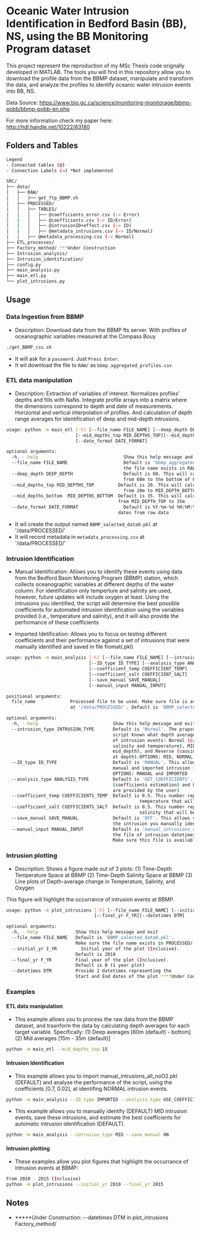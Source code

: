 # Oceanic Water Intrusion Identification in Bedford Basin (BB), NS, using the BB Monitoring Program dataset

This project represent the reproduction of my MSc Thesis code orignally developed 
in MATLAB. The tools you will find in this repository allow you to download the 
profile data from the BBMP dataset, manipulate and transform the data, and analyze 
the profiles to identify oceanic water intrusion events into BB, NS. 

Data Source: https://www.bio.gc.ca/science/monitoring-monitorage/bbmp-pobb/bbmp-pobb-en.php

For more information check my paper here: http://hdl.handle.net/10222/83180

## Folders and Tables

```bash
Legend
- Connected tables (@)
- Connection Labels (→) *Not implemented

SRC/
├── data/
│   ├── RAW/
|   │   ├── get_ftp_BBMP.sh
│   ├── PROCESSED/
|   │   ├── TABLES/
|   |   │   ├── @coefficients_error.csv (-> Error)
|   |   │   ├── @coefficients.csv (-> ID/Error)
|   |   │   ├── @intrusionID+effect.csv (-> ID)
|   |   │   ├── @metadata_intrusions.csv (-> ID/Normal)
|   │   ├── @metadata_processing.csv (-> Normal)
├── ETL_processes/
├── Factory_method/ ***Under Construction
├── Intrusion_analysis/
├── Intrusion_identification/
├── config.py
├── main_analysis.py
├── main_etl.py
└── plot_intrusions.py
```

## Usage

### Data Ingestion from BBMP
- Description: Download data from the BBMP fts server. With profiles of oceanographic 
variables measured at the Compass Bouy

```bash
./get_BBMP_csv.sh
```

- It will ask for a `password`. Just `Press Enter`.
- It wil download the file to `RAW/` as `bbmp_aggregated_profiles.csv`

### ETL data manipulation
- Description: Extraction of variables of interest. Normalizes profiles’ depths 
and fills with NaNs. Integrate profile arrays into a matrix where the dimensions 
correspond to depth and date of measurements. Horizontal and vertical interpolation 
of profiles. And calculation of depth range averages for identification of deep 
and mid-depth intrusions.

```bash
usage: python -m main_etl [-h] [--file_name FILE_NAME] [--deep_depth DEEP_DEPTH] 
                          [--mid_depths_top MID_DEPTHS_TOP][--mid_depths_bottom MID_DEPTHS_BOTTOM]
                          [--date_format DATE_FORMAT] 

optional arguments:
  -h, --help                	            Show this help message and exit
  --file_name FILE_NAME     	            Default is 'bbmp_aggregated_profiles.csv'. Make sure
                            	            the file name exists in RAW/
  --deep_depth DEEP_DEPTH   	            Default is 60. This will calculate depth averages
                            	            from 60m to the bottom of BB (~70m) 
  --mid_depths_top MID_DEPTHS_TOP         Default is 20. This will calculate depth averages
                            	            from 20m to MID_DEPTH_BOTTOM
  --mid_depths_bottom  MID_DEPTHS_BOTTOM  Default is 35. This will calculate depth averages
                                          from MID_DEPTH_TOP to 35m
  --date_format DATE_FORMAT 	            Default is %Y-%m-%d %H:%M:%S. This is mainly used to read
                                          dates from raw data
```

- It wil create the output named `BBMP_salected_data0.pkl` at '/data/PROCESSED/'
- It will record metadata in `metadata_processing.csv` at '/data/PROCESSED/' 

### Intrusion Identification

- Manual Identification: Allows you to identify these events using data from
the Bedford Basin Monitoring Program (BBMP) station, which collects oceanographic
variables at different depths of the water column. For identification only
temperture and salinity are used, however, future updates will include oxygen at 
least. Using the intrusions you identified, the script will determine the best 
possible coefficients for automated intrusion identification using the variables 
provided (i.e., temperature and salinity), and it will also provide the performance 
of these coefficients

- Imported Idetification: Allows you to focus on testing different coefficients and 
their performance against a set of intrusions that were manually identified and saved 
in file fromat(.pkl)

```bash
usage: python -m main_analysis [-h] [--file_name FILE_NAME] [--intrusion_type INTRUSION_TYPE] 
                               [--ID_type ID_TYPE] [--analysis_type ANALYSIS_TYPE] 
                               [--coefficient_temp COEFFICIENT_TEMP] 
                               [--coefficient_salt COEFFICIENT_SALT] 
                               [--save_manual SAVE_MANUAL] 
                               [--manual_input MANUAL_INPUT]

positional arguments:
  file_name             Processed file to be used. Make sure file is available
                        at '/data/PROCESSED/'. Default is 'BBMP_salected_data_test.pkl'

optional arguments:
  -h, --help                            Show this help message and exit
  --intrusion_type INTRUSION_TYPE       Default is 'Normal'. The prupose of this is so that the
                                        script known what depth average to use. There are 3 types
                                        of intrusion events: Normal (causing increases in both
                                        salinity and temoperature), MID (seen at
                                        mid_depth), and Reverse (causing decreases in temperature
                                        at depth).OPTIONS: MID, NORMAL, REVERSE. 
  --ID_type ID_TYPE                     Default is 'MANUAL'. This allows you to select between
                                        manual and imported intrusion identification. 
                                        OPTIONS: MANUAL and IMPORTED
  --analysis_type ANALYSIS_TYPE         Default is 'GET_COEFFICIENTS'. OPTIONS: GET_COEFFICIENTS
                                        (coefficients estimation) and USE_COEFFICIENTS (coeffients
                                        are provided by the user)
  --coefficient_temp COEFFICIENTS_TEMP  Default is 0.5. This number represents the change in 
					                              temperature that will be used to flag an intrusion events.
  --coefficient_salt COEFFICIENTS_SALT  Default is 0.5. This number represents the change in 
					                              salinity that will be used to flag an intrusion events.  
  --save_manual SAVE_MANUAL             Default is 'OFF'. This allows you to save (ON) or not
                                        the intrusion you manually identified using the plots
  --manual_input MANUAL_INPUT           Default is 'manual_intrusions_all_noO2.pkl'. This is
                                        the file of intrusion datetimes if MANUAL_TYPE = OTHER.
                                        Make sure this file is available at '/data/PROCESSED/' 
```

### Intrusion plotting
- Description: Shows a figure made out of 3 plots: 
  (1) Time-Depth Temperature Space at BBMP
  (2) Time-Depth Salinity Space at BBMP
  (3) Line plots of Depth-average change in Temperature, Salinity, and Oxygen

This figure will highlight the occurrance of intrusion events at BBMP.

```bash
usage: python -m plot_intrusions [-h] [--file_name FILE_NAME] [--initial_yr I_YR]
                                 [--final_yr F_YR][--datetimes DTM] 

optional arguments:
  -h, --help              Show this help message and exit
  --file_name FILE_NAME   Default is 'BBMP_salected_data0.pkl'.
                          Make sure the file name exists in PROCESSED/
  --initial_yr I_YR 	    Initial year of the plot (Inclusive). 
                          Default is 2018
  --final_yr F_YR         Final year of the plot (Inclusive).
                          Default is 0 (1 year plot)
  --datetimes DTM         Provide 2 datetimes representing the
                          Start and End dates of the plot ****Under Construction
```

### Examples
#### ETL data manipulation
- This example allows you to process the raw data from the BBMP dataset, and
trasnform the data by calculating depth averages for each target variable.
Specifically: 
  (1) Deep averages [60m (default) - bottom] 
  (2) Mid averages [15m - 35m (default)]
```bash
python -m main_etl --mid_depths_top 15
```

#### Intrusion Identification
- This example allows you to import manual_intrusions_all_noO2.pkl (DEFAULT) and
 analyse the performance of the script, using the coefficients [0.7, 0.02], at 
 identifing NORMAL intrusion events. 
```bash
python -m main_analysis --ID_type IMPORTED --analysis_type USE_COEFFICIENTS --coefficient_temp 0.7 --coefficient_salt 0.02 
```

- This example allows you to manually identify (DEFAULT) MID intrusion events, 
save these intrusions, and estimate the best coefficients for automatic 
intrusion identification (DEFAULT).
```bash
python -m main_analysis --intrusion_type MID --save_manual ON 
```

#### Intrusion plotting
- These examples allow you plot figures that highlight the occurrance of 
intrusion events at BBMP:
```bash
From 2010 - 2015 (Inclusive) 
python -m plot_intrusions --initial_yr 2010 --final_yr 2015
```

## Notes
- *****Under Construction:
      --datetimes DTM in plot_intrusions
      Factory_method/
